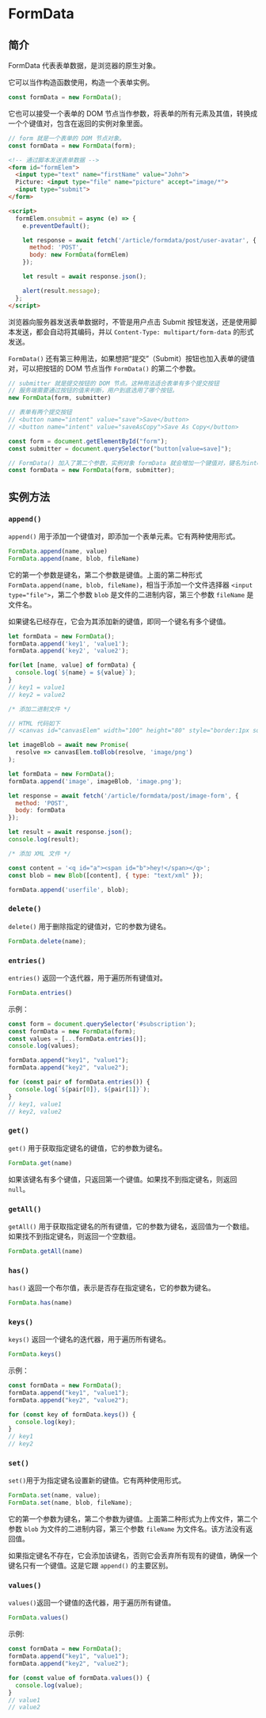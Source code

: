 # FormData

## 简介

FormData 代表表单数据，是浏览器的原生对象。

它可以当作构造函数使用，构造一个表单实例。

```js
const formData = new FormData();
```

它也可以接受一个表单的 DOM 节点当作参数，将表单的所有元素及其值，转换成一个个键值对，包含在返回的实例对象里面。

```js
// form 就是一个表单的 DOM 节点对象。
const formData = new FormData(form);
```

```html
<!-- 通过脚本发送表单数据 -->
<form id="formElem">
  <input type="text" name="firstName" value="John">
  Picture: <input type="file" name="picture" accept="image/*">
  <input type="submit">
</form>

<script>
  formElem.onsubmit = async (e) => {
    e.preventDefault();

    let response = await fetch('/article/formdata/post/user-avatar', {
      method: 'POST',
      body: new FormData(formElem)
    });

    let result = await response.json();

    alert(result.message);
  };
</script>
```

浏览器向服务器发送表单数据时，不管是用户点击 Submit 按钮发送，还是使用脚本发送，都会自动将其编码，并以 `Content-Type: multipart/form-data` 的形式发送。

`FormData()` 还有第三种用法，如果想把“提交”（Submit）按钮也加入表单的键值对，可以把按钮的 DOM 节点当作 `FormData()` 的第二个参数。

```js
// submitter 就是提交按钮的 DOM 节点。这种用法适合表单有多个提交按钮
// 服务端需要通过按钮的值来判断，用户到底选用了哪个按钮。
new FormData(form, submitter)
```

```js
// 表单有两个提交按钮
// <button name="intent" value="save">Save</button>
// <button name="intent" value="saveAsCopy">Save As Copy</button>

const form = document.getElementById("form");
const submitter = document.querySelector("button[value=save]");

// FormData() 加入了第二个参数，实例对象 formData 就会增加一个键值对，键名为intent，键值为save
const formData = new FormData(form, submitter);
```

## 实例方法

### `append()`

`append()` 用于添加一个键值对，即添加一个表单元素。它有两种使用形式。

```js
FormData.append(name, value)
FormData.append(name, blob, fileName)
```

它的第一个参数是键名，第二个参数是键值。上面的第二种形式 `FormData.append(name, blob, fileName)`，相当于添加一个文件选择器 `<input type="file">`，第二个参数 `blob` 是文件的二进制内容，第三个参数 `fileName` 是文件名。

如果键名已经存在，它会为其添加新的键值，即同一个键名有多个键值。

```js
let formData = new FormData();
formData.append('key1', 'value1');
formData.append('key2', 'value2');

for(let [name, value] of formData) {
  console.log(`${name} = ${value}`);
}
// key1 = value1
// key2 = value2
```

```js
/* 添加二进制文件 */

// HTML 代码如下
// <canvas id="canvasElem" width="100" height="80" style="border:1px solid"></canvas>

let imageBlob = await new Promise(
  resolve => canvasElem.toBlob(resolve, 'image/png')
);

let formData = new FormData();
formData.append('image', imageBlob, 'image.png');

let response = await fetch('/article/formdata/post/image-form', {
  method: 'POST',
  body: formData
});

let result = await response.json();
console.log(result);
```

```js
/* 添加 XML 文件 */

const content = '<q id="a"><span id="b">hey!</span></q>';
const blob = new Blob([content], { type: "text/xml" });

formData.append('userfile', blob);
```

### `delete()`

`delete()` 用于删除指定的键值对，它的参数为键名。

```js
FormData.delete(name);
```

### `entries()`

`entries()` 返回一个迭代器，用于遍历所有键值对。

```js
FormData.entries()
```

示例：

```js
const form = document.querySelector('#subscription');
const formData = new FormData(form);
const values = [...formData.entries()];
console.log(values);
```

```js
formData.append("key1", "value1");
formData.append("key2", "value2");

for (const pair of formData.entries()) {
  console.log(`${pair[0]}, ${pair[1]}`);
}
// key1, value1
// key2, value2
```

### `get()`

`get()` 用于获取指定键名的键值，它的参数为键名。

```js
FormData.get(name)
```

如果该键名有多个键值，只返回第一个键值。如果找不到指定键名，则返回 `null`。

### `getAll()`

`getAll()` 用于获取指定键名的所有键值，它的参数为键名，返回值为一个数组。如果找不到指定键名，则返回一个空数组。

```js
FormData.getAll(name)
```

### `has()`

`has()` 返回一个布尔值，表示是否存在指定键名，它的参数为键名。

```js
FormData.has(name)
```

### `keys()`
`keys()` 返回一个键名的迭代器，用于遍历所有键名。

```js
FormData.keys()
```

示例：

```js
const formData = new FormData();
formData.append("key1", "value1");
formData.append("key2", "value2");

for (const key of formData.keys()) {
  console.log(key);
}
// key1
// key2
```

### `set()`

`set()`用于为指定键名设置新的键值。它有两种使用形式。

```js
FormData.set(name, value);
FormData.set(name, blob, fileName);
```

它的第一个参数为键名，第二个参数为键值。上面第二种形式为上传文件，第二个参数 `blob` 为文件的二进制内容，第三个参数 `fileName` 为文件名。该方法没有返回值。

如果指定键名不存在，它会添加该键名，否则它会丢弃所有现有的键值，确保一个键名只有一个键值。这是它跟 `append()` 的主要区别。

### `values()`

`values()`返回一个键值的迭代器，用于遍历所有键值。

```js
FormData.values()
```

示例:

```js
const formData = new FormData();
formData.append("key1", "value1");
formData.append("key2", "value2");

for (const value of formData.values()) {
  console.log(value);
}
// value1
// value2
```

